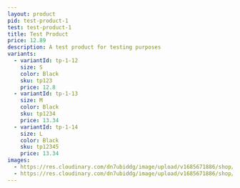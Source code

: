 ```yaml
---
layout: product
pid: test-product-1
test: test-product-1
title: Test Product
price: 12.89
description: A test product for testing purposes
variants:
  - variantId: tp-1-12
    size: S
    color: Black
    sku: tp123
    price: 12.8
  - variantId: tp-1-13
    size: M
    color: Black
    sku: tp1234
    price: 13.34
  - variantId: tp-1-14
    size: L
    color: Black
    sku: tp12345
    price: 13.34
images:
  - https://res.cloudinary.com/dn7ubiddg/image/upload/v1685671886/shop/products/one_way_jacket-5_kwodoj.jpg
  - https://res.cloudinary.com/dn7ubiddg/image/upload/v1685671886/shop/products/one_way_jacket-1_ian1ne.jpg
---
```

